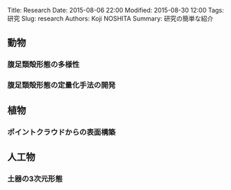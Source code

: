 Title: Research
Date: 2015-08-06 22:00
Modified: 2015-08-30 12:00
Tags: 研究
Slug: research
Authors: Koji NOSHITA
Summary: 研究の簡単な紹介

## 動物
### 腹足類殻形態の多様性

### 腹足類殻形態の定量化手法の開発


## 植物
### ポイントクラウドからの表面構築

## 人工物
### 土器の3次元形態
